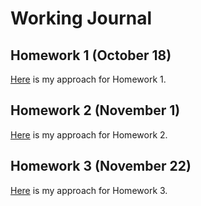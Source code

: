 # Working Journal

## Homework 1 (October 18)

[Here](/homework1/homework1.html) is my approach for Homework 1.

## Homework 2 (November 1)

[Here](/homework2/homework2.html) is my approach for Homework 2.

## Homework 3 (November 22)

[Here](/homework3/homework3.html) is my approach for Homework 3.
